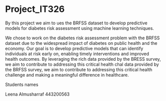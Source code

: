 # Project_IT326

By this project we aim to ues the BRFSS dataset to develop predictive models for diabetes risk assessment using machine learning techniques.

We chose to work on the diabetes risk assessment problem with the BRFSS dataset due to the widespread impact of diabetes on public health and the economy. Our goal is to develop predictive models that can identify individuals at risk early on, enabling timely interventions and improved health outcomes. By leveraging the rich data provided by the BRESS survey, we aim to contribute to addressing this critical health chal
data provided by the BRFSS survey, we aim to contribute to addressing this critical health challenge and making a meaningful difference in healthcare.




Students names

Leena Almusharraf 443200563
